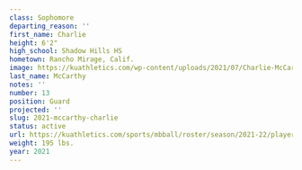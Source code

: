 ```yaml
---
class: Sophomore
departing_reason: ''
first_name: Charlie
height: 6'2"
high_school: Shadow Hills HS
hometown: Rancho Mirage, Calif.
image: https://kuathletics.com/wp-content/uploads/2021/07/Charlie-McCarthy-13-600x500.jpg
last_name: McCarthy
notes: ''
number: 13
position: Guard
projected: ''
slug: 2021-mccarthy-charlie
status: active
url: https://kuathletics.com/sports/mbball/roster/season/2021-22/player/charlie-mccarthy/
weight: 195 lbs.
year: 2021
---
```

